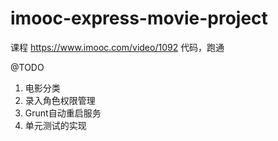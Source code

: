 # imooc-express-movie-project
课程 https://www.imooc.com/video/1092 代码，跑通

@TODO

1. 电影分类
2. 录入角色权限管理
3. Grunt自动重启服务
4. 单元测试的实现